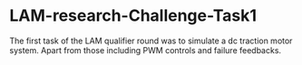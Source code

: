 # LAM-research-Challenge-Task1
The first task of the LAM qualifier round was to simulate a dc traction motor system. Apart from those including PWM controls and failure feedbacks.
